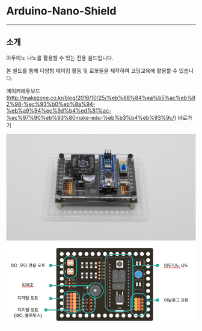 # Arduino-Nano-Shield
 
 --------------
 소개
 --------------
아두이노 나노를 활용할 수 있는 전용 쉴드입니다.

본 쉴드를 통해 다양항 메이킹 활동 및 로봇들을 제작하여 코딩교육에 활용할 수 있습니다.

메이커에듀보드(http://makezone.co.kr/blog/2018/10/25/%eb%88%84%ea%b5%ac%eb%82%98-%ec%93%b0%eb%8a%94-%eb%a9%94%ec%9d%b4%ed%81%ac-%ec%97%90%eb%93%80make-edu-%eb%b3%b4%eb%93%9c/) 바로가기

 ![Arduino-Shield Intro](https://github.com/makezonefablab/makerEdu/blob/master/img/1.jpg) 
 ![Arduino-Shield Desc](https://github.com/makezonefablab/makerEdu/blob/master/img/2.png) 
